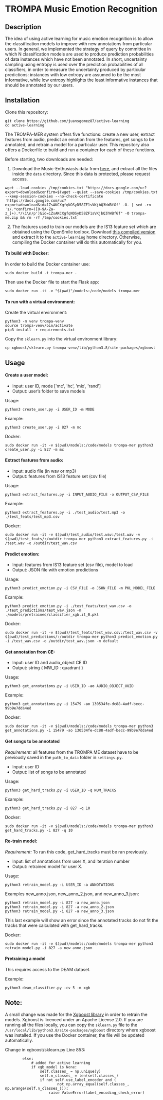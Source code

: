 # TROMPA Music Emotion Recognition

## Description

The idea of using active learning for music emotion recognition is to allow the classification models to improve with new annotations from particular users. In general, we implemented the strategy of query by committee in which N classification models are used to produce prediction probabilities of data instances which have not been annotated. In short, uncertainty sampling using entropy is used over the prediction probabilities of all classifiers, in order to measure the uncertainty produced by particular predictions: instances with low entropy are assumed to be the most informative, while low entropy highlights the least informative instances that should be annotated by our users.

## Installation

Clone this repository:

```
git clone https://github.com/juansgomez87/active-learning
cd active-learning
```

The TROMPA-MER system offers five functions: create a new user, extract features from audio, predict an emotion from the features, get songs to be annotated, and retrain a model for a particular user. This repository also offers a Dockerfile to build and run a container for each of these functions.

Before starting, two downloads are needed:

1. Download the Music-Enthusiasts data from [here](https://drive.google.com/file/d/1ZsAKCXgfqNOSyD58ZF1sVKjbQ3hWBfGf/view?usp=sharing), and extract all the files inside the `data` directory. Since this data is protected, please request access.

```
wget --load-cookies /tmp/cookies.txt "https://docs.google.com/uc?export=download&confirm=$(wget --quiet --save-cookies /tmp/cookies.txt --keep-session-cookies --no-check-certificate 'https://docs.google.com/uc?export=download&id=1ZsAKCXgfqNOSyD58ZF1sVKjbQ3hWBfGf' -O- | sed -rn 's/.*confirm=([0-9A-Za-z_]+).*/\1\n/p')&id=1ZsAKCXgfqNOSyD58ZF1sVKjbQ3hWBfGf" -O trompa-me.zip && rm -rf /tmp/cookies.txt

```
2. The features used to train our models are the IS13 feature set which are obtained using the OpenSmile toolbox. Download [this compiled version](https://github.com/audeering/opensmile/releases/download/v3.0.0/opensmile-3.0-linux-x64.tar.gz) and extract it to the `active-learning` home directory. Otherwise, compiling the Docker container will do this automatically for you.

#### To build with Docker:

In order to build the Docker container use:

```
sudo docker build -t trompa-mer .
```

Then use the Docker file to start the Flask app:
```
sudo docker run -it -v "$(pwd)"/models:/code/models trompa-mer

```

#### To run with a virtual environment:

Create the virtual environment:
```
python3 -m venv trompa-venv
source trompa-venv/bin/activate
pip3 install -r requirements.txt
```

Copy the `sklearn.py` into the virtual environment library:
```
cp xgboost/sklearn.py trompa-venv/lib/python3.8/site-packages/xgboost
```

## Usage
#### Create a user model:

-   Input: user ID, mode ['mc', 'hc', 'mix', 'rand']
-   Output: user’s folder to save models

Usage:

```
python3 create_user.py -i USER_ID -m MODE
```

Example:

```
python3 create_user.py -i 827 -m mc
```

Docker:

```
sudo docker run -it -v $(pwd)/models:/code/models trompa-mer python3 create_user.py -i 827 -m mc
```

#### Extract features from audio:

-   Input: audio file (in wav or mp3)
-   Output: features from IS13 feature set (csv file)

Usage:

```
python3 extract_features.py -i INPUT_AUDIO_FILE -o OUTPUT_CSV_FILE
```

Example:

```
python3 extract_features.py -i ./test_audio/test.mp3 -o ./test_feats/test_mp3.csv
```

Docker:

```
sudo docker run -it -v $(pwd)/test_audio/test.wav:/test.wav -v $(pwd)/test_feats/:/outdir trompa-mer python3 extract_features.py -i /test.wav -o /outdir/test_wav.csv
```

#### Predict emotion:

-   Input: features from IS13 feature set (csv file), model to load
-   Output: JSON file with emotion predictions

Usage:

```
python3 predict_emotion.py -i CSV_FILE -o JSON_FILE -m PKL_MODEL_FILE
```

Example:

```
python3 predict_emotion.py -i ./test_feats/test_wav.csv -o ./test_predictions/test_wav.json -m ./models/pretrained/classifier_xgb.it_0.pkl
```

Docker:

```
sudo docker run -it -v $(pwd)/test_feats/test_wav.csv:/test_wav.csv -v $(pwd)/test_predictions/:/outdir trompa-mer python3 predict_emotion.py -i /test_wav.csv -o /outdir/test_wav.json -m default
```

#### Get annotation from CE:

-   Input: user ID and audio_object CE ID
-   Output: string { MW_ID : quadrant }

Usage:

```
python3 get_annotations.py -i USER_ID -ao AUDIO_OBJECT_UUID
```

Example:

```
python3 get_annotations.py -i 15479 -ao 130534fe-dc88-4adf-becc-99b9e7dda4ed
```

Docker:

```
sudo docker run -it -v $(pwd)/models:/code/models trompa-mer python3 get_annotations.py -i 15479 -ao 130534fe-dc88-4adf-becc-99b9e7dda4ed
```

#### Get songs to be annotated

_Requirement:_ all features from the TROMPA ME dataset have to be previously saved in the `path_to_data` folder in `settings.py`.

-   Input: user ID
-   Output: list of songs to be annotated

Usage:

```
python3 get_hard_tracks.py -i USER_ID -q NUM_TRACKS
```

Example:

```
python3 get_hard_tracks.py -i 827 -q 10
```

Docker:

```
sudo docker run -it -v $(pwd)/models:/code/models trompa-mer python3 get_hard_tracks.py -i 827 -q 10
```

#### Re-train model:

_Requirement:_ To run this code, get_hard_tracks must be ran previously.

-   Input: list of annotations from user X, and iteration number
-   Output: retrained model for user X.

Usage:

```
python3 retrain_model.py -i USER_ID -a ANNOTATIONS
```

Examples new_anno.json, new_anno_2.json, and new_anno_3.json:

```
python3 retrain_model.py -i 827 -a new_anno.json
python3 retrain_model.py -i 827 -a new_anno_2.json
python3 retrain_model.py -i 827 -a new_anno_3.json
```

This last example will show an error since the annotated tracks do not fit the tracks that were calculated with get_hard_tracks.

Docker:

```
sudo docker run -it -v $(pwd)/models:/code/models trompa-mer python3 retrain_model.py -i 827 -a new_anno.json
```

#### Pretraining a model

This requires access to the DEAM dataset.

Example:

```
python3 deam_classifier.py -cv 5 -m xgb
```

## Note:

A small change was made for the [Xgboost library](https://github.com/dmlc/xgboost/) in order to retrain the models. Xgboost is licenced under an Apache License 2.0. If you are running all the files locally, you can copy the `sklearn.py` file to the `/usr/local/lib/python3.8/site-packages/xgboost` directory where xgboost was installed.
If you use the Docker container, the file will be updated automatically.

Change in xgboost/sklearn.py Line 853:

```
        else:
            # added for active learning
            if xgb_model is None:
                self.classes_ = np.unique(y)
                self.n_classes_ = len(self.classes_)
                if not self.use_label_encoder and (
                        not np.array_equal(self.classes_, np.arange(self.n_classes_))):
                    raise ValueError(label_encoding_check_error)
```
